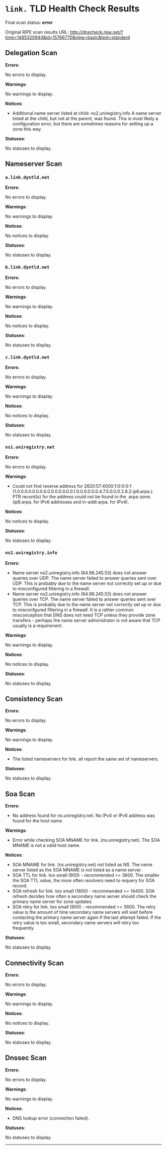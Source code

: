 # `link.` TLD Health Check Results

Final scan status: **error** 

Original RIPE scan results URL: http://dnscheck.ripe.net/?time=1485320944&id=15766770&view=basic&test=standard

## Delegation Scan

**Errors**:

No errors to display.

**Warnings**:

No warnings to display.

**Notices**:

* Additional name server listed at child: ns2.uniregistry.info A name server listed at the child, but not at the parent, was found. This is most likely a configuration error, but there are sometimes reasons for setting up a zone this way.

**Statuses**:

No statuses to display.

## Nameserver Scan

### `a.link.dyntld.net`

**Errors**:

No errors to display.

**Warnings**:

No warnings to display.

**Notices**:

No notices to display.

**Statuses**:

No statuses to display.

### `b.link.dyntld.net`

**Errors**:

No errors to display.

**Warnings**:

No warnings to display.

**Notices**:

No notices to display.

**Statuses**:

No statuses to display.

### `c.link.dyntld.net`

**Errors**:

No errors to display.

**Warnings**:

No warnings to display.

**Notices**:

No notices to display.

**Statuses**:

No statuses to display.

### `ns1.uniregistry.net`

**Errors**:

No errors to display.

**Warnings**:

* Could not find reverse address for 2620:57:4000:1:0:0:0:1 (1.0.0.0.0.0.0.0.0.0.0.0.0.0.0.0.1.0.0.0.0.0.0.4.7.5.0.0.0.2.6.2.ip6.arpa.). PTR record(s) for the address could not be found in the .arpa-zone. (ip6.arpa. for IPv6 addresses and in-addr.arpa. for IPv4).

**Notices**:

No notices to display.

**Statuses**:

No statuses to display.

### `ns2.uniregistry.info`

**Errors**:

* Name server ns2.uniregistry.info (64.96.245.53) does not answer queries over UDP. The name server failed to answer queries sent over UDP.  This is probably due to the name server not correctly set up or due to misconfigured filtering in a firewall.
* Name server ns2.uniregistry.info (64.96.245.53) does not answer queries over TCP. The name server failed to answer queries sent over TCP.  This is probably due to the name server not correctly set up or due to misconfgured filtering in a firewall. It is a rather common misconception that DNS does not need TCP unless they provide zone transfers - perhaps the name server administrator is not aware that TCP usually is a requirement.

**Warnings**:

No warnings to display.

**Notices**:

No notices to display.

**Statuses**:

No statuses to display.

## Consistency Scan

**Errors**:

No errors to display.

**Warnings**:

No warnings to display.

**Notices**:

* The listed nameservers for link. all report the same set of nameservers.

**Statuses**:

No statuses to display.

## Soa Scan

**Errors**:

* No address found for ns.uniregistry.net. No IPv4 or IPv6 address was found for the host name.

**Warnings**:

* Error while checking SOA MNAME for link. (ns.uniregistry.net). The SOA MNAME is not a valid host name.

**Notices**:

* SOA MNAME for link. (ns.uniregistry.net) not listed as NS. The name server listed as the SOA MNAME is not listed as a name server.
* SOA TTL for link. too small (900) - recommended >= 3600. The smaller the SOA TTL value, the more often resolvers need to requery for SOA record.
* SOA refresh for link. too small (1800) - recommended >= 14400. SOA refresh decides how often a secondary name server should check the primary name server for zone updates.
* SOA retry for link. too small (900) - recommended >= 3600. The retry value is the amount of time secondary name servers will wait before contacting the primary name server again if the last attempt failed. If the retry value is too small, secondary name servers will retry too frequently.

**Statuses**:

No statuses to display.

## Connectivity Scan

**Errors**:

No errors to display.

**Warnings**:

No warnings to display.

**Notices**:

No notices to display.

**Statuses**:

No statuses to display.

## Dnssec Scan

**Errors**:

No errors to display.

**Warnings**:

No warnings to display.

**Notices**:

* DNS lookup error (connection failed).

**Statuses**:

No statuses to display.


---
